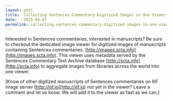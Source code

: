 ```yaml
---
layout: post
title:  Collecting Sentences Commentary Digitized Images in One Viewer
date:   2015-04-07
permalink: collecting-sentences-commentary-digitized-images-in-one-viewer
---
```


Interested in Sentences commentaries, interested in manuscripts? Be sure to checkout the dedicated image viewer for digitized images of manuscripts containing Sentences commentaries. [http://images.scta.info](http://images.scta.info). This viewer uses metadata served by the Sentences Commentary Text Archive database [http://scta.info](http://scta.info) to aggregate images from libraries across the world into one viewer.

[Know of other digitized manuscripts of Sentences commentaries on IIIF image server [http://iiif.io](http://iiif.io) not yet in the viewer? Leave a comment and let us know. We will add it to the viewer as fast as we can.]